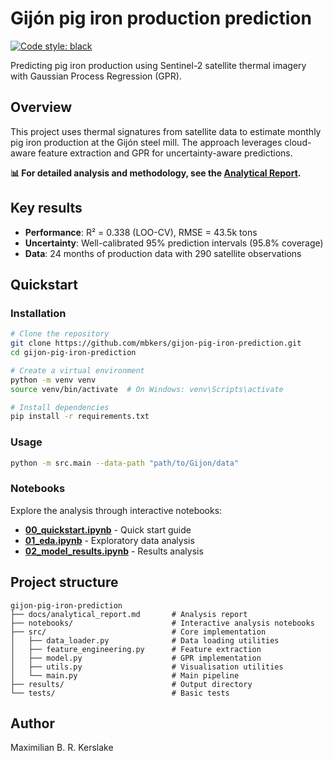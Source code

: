 # Gijón pig iron production prediction

[![Code style: black](https://img.shields.io/badge/code%20style-black-000000.svg)](https://github.com/psf/black)

Predicting pig iron production using Sentinel-2 satellite thermal imagery with Gaussian Process Regression (GPR).

## Overview

This project uses thermal signatures from satellite data to estimate monthly pig iron production at the Gijón steel mill. The approach leverages cloud-aware feature extraction and GPR for uncertainty-aware predictions.

**📊 For detailed analysis and methodology, see the [Analytical Report](docs/analytical_report.md).**

## Key results

- **Performance**: R² = 0.338 (LOO-CV), RMSE = 43.5k tons
- **Uncertainty**: Well-calibrated 95% prediction intervals (95.8% coverage)
- **Data**: 24 months of production data with 290 satellite observations

## Quickstart

### Installation

```bash
# Clone the repository
git clone https://github.com/mbkers/gijon-pig-iron-prediction.git
cd gijon-pig-iron-prediction

# Create a virtual environment
python -m venv venv
source venv/bin/activate  # On Windows: venv\Scripts\activate

# Install dependencies
pip install -r requirements.txt
```

### Usage

```bash
python -m src.main --data-path "path/to/Gijon/data"
```

### Notebooks

Explore the analysis through interactive notebooks:
- **[00_quickstart.ipynb](notebooks/00_quickstart.ipynb)** - Quick start guide
- **[01_eda.ipynb](notebooks/01_eda.ipynb)** - Exploratory data analysis
- **[02_model_results.ipynb](notebooks/02_model_results.ipynb)** - Results analysis

## Project structure

```
gijon-pig-iron-prediction
├── docs/analytical_report.md       # Analysis report
├── notebooks/                      # Interactive analysis notebooks
├── src/                            # Core implementation
│   ├── data_loader.py              # Data loading utilities
│   ├── feature_engineering.py      # Feature extraction
│   ├── model.py                    # GPR implementation
│   ├── utils.py                    # Visualisation utilities
│   └── main.py                     # Main pipeline
├── results/                        # Output directory
└── tests/                          # Basic tests
```

## Author

Maximilian B. R. Kerslake